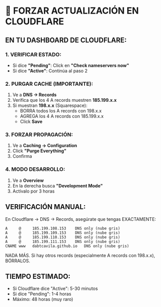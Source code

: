 # 🚀 FORZAR ACTUALIZACIÓN EN CLOUDFLARE

## EN TU DASHBOARD DE CLOUDFLARE:

### 1. VERIFICAR ESTADO:
- Si dice **"Pending"**: Click en **"Check nameservers now"**
- Si dice **"Active"**: Continúa al paso 2

### 2. PURGAR CACHE (IMPORTANTE):
1. Ve a **DNS → Records**
2. Verifica que los 4 A records muestren **185.199.x.x**
3. Si muestran **198.x.x** (Squarespace):
   - BORRA todos los A records con 198.x.x
   - AGREGA los 4 A records con 185.199.x.x
   - Click **Save**

### 3. FORZAR PROPAGACIÓN:
1. Ve a **Caching → Configuration**
2. Click **"Purge Everything"**
3. Confirma

### 4. MODO DESARROLLO:
1. Ve a **Overview**
2. En la derecha busca **"Development Mode"**
3. Actívalo por 3 horas

## VERIFICACIÓN MANUAL:
En Cloudflare → DNS → Records, asegúrate que tengas EXACTAMENTE:

```
A     @     185.199.108.153    DNS only (nube gris)
A     @     185.199.109.153    DNS only (nube gris)
A     @     185.199.110.153    DNS only (nube gris)
A     @     185.199.111.153    DNS only (nube gris)
CNAME www   dabtcavila.github.io   DNS only (nube gris)
```

NADA MÁS. Si hay otros records (especialmente A records con 198.x.x), BÓRRALOS.

## TIEMPO ESTIMADO:
- Si Cloudflare dice "Active": 5-30 minutos
- Si dice "Pending": 1-4 horas
- Máximo: 48 horas (muy raro)